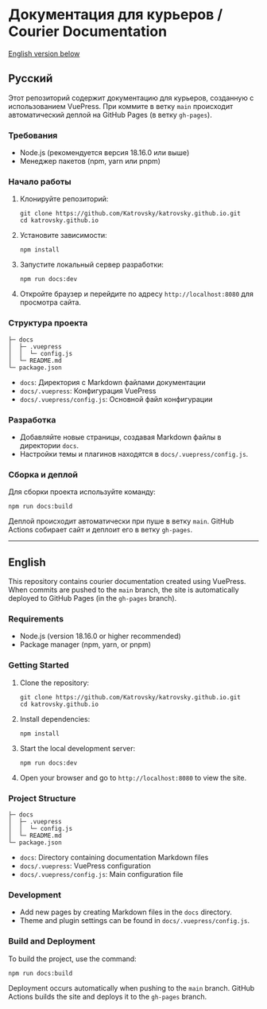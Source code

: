 # Документация для курьеров / Courier Documentation

[English version below](#english)

## Русский

Этот репозиторий содержит документацию для курьеров, созданную с использованием VuePress. При коммите в ветку `main` происходит автоматический деплой на GitHub Pages (в ветку `gh-pages`).

### Требования

- Node.js (рекомендуется версия 18.16.0 или выше)
- Менеджер пакетов (npm, yarn или pnpm)

### Начало работы

1. Клонируйте репозиторий:
   ```
   git clone https://github.com/Katrovsky/katrovsky.github.io.git
   cd katrovsky.github.io
   ```

2. Установите зависимости:
   ```
   npm install
   ```

3. Запустите локальный сервер разработки:
   ```
   npm run docs:dev
   ```

4. Откройте браузер и перейдите по адресу `http://localhost:8080` для просмотра сайта.

### Структура проекта

```
├─ docs
│  ├─ .vuepress
│  │  └─ config.js
│  └─ README.md
└─ package.json
```

- `docs`: Директория с Markdown файлами документации
- `docs/.vuepress`: Конфигурация VuePress
- `docs/.vuepress/config.js`: Основной файл конфигурации

### Разработка

- Добавляйте новые страницы, создавая Markdown файлы в директории `docs`.
- Настройки темы и плагинов находятся в `docs/.vuepress/config.js`.

### Сборка и деплой

Для сборки проекта используйте команду:

```
npm run docs:build
```

Деплой происходит автоматически при пуше в ветку `main`. GitHub Actions собирает сайт и деплоит его в ветку `gh-pages`.

---

<a name="english"></a>
## English

This repository contains courier documentation created using VuePress. When commits are pushed to the `main` branch, the site is automatically deployed to GitHub Pages (in the `gh-pages` branch).

### Requirements

- Node.js (version 18.16.0 or higher recommended)
- Package manager (npm, yarn, or pnpm)

### Getting Started

1. Clone the repository:
   ```
   git clone https://github.com/Katrovsky/katrovsky.github.io.git
   cd katrovsky.github.io
   ```

2. Install dependencies:
   ```
   npm install
   ```

3. Start the local development server:
   ```
   npm run docs:dev
   ```

4. Open your browser and go to `http://localhost:8080` to view the site.

### Project Structure

```
├─ docs
│  ├─ .vuepress
│  │  └─ config.js
│  └─ README.md
└─ package.json
```

- `docs`: Directory containing documentation Markdown files
- `docs/.vuepress`: VuePress configuration
- `docs/.vuepress/config.js`: Main configuration file

### Development

- Add new pages by creating Markdown files in the `docs` directory.
- Theme and plugin settings can be found in `docs/.vuepress/config.js`.

### Build and Deployment

To build the project, use the command:

```
npm run docs:build
```

Deployment occurs automatically when pushing to the `main` branch. GitHub Actions builds the site and deploys it to the `gh-pages` branch.
